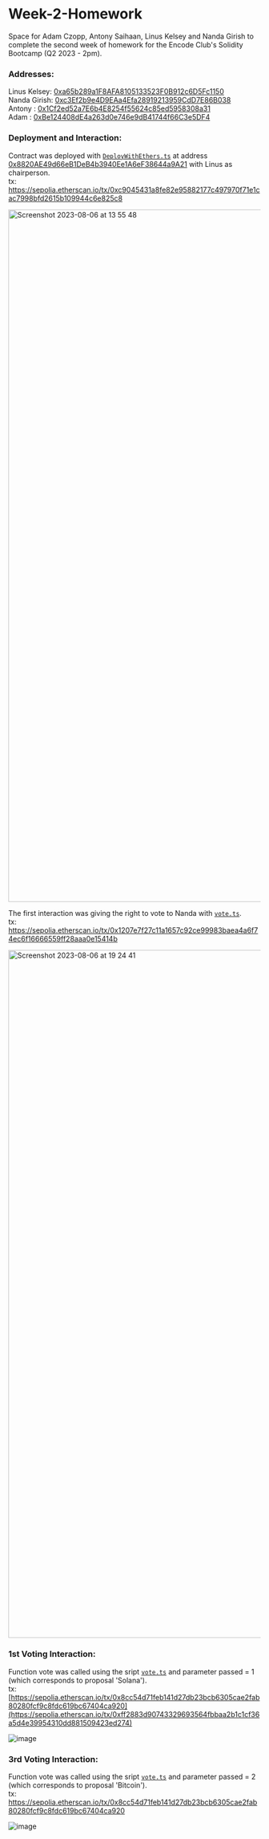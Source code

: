 # Week-2-Homework

Space for Adam Czopp, Antony Saihaan, Linus Kelsey and Nanda Girish to complete the second week of homework for the Encode Club's Solidity Bootcamp (Q2 2023 - 2pm).

### Addresses:

Linus Kelsey: [0xa65b289a1F8AFA8105133523F0B912c6D5Fc1150](https://sepolia.etherscan.io/address/0xa65b289a1F8AFA8105133523F0B912c6D5Fc1150)    
Nanda Girish: [0xc3Ef2b9e4D9EAa4Efa28919213959CdD7E86B038](https://sepolia.etherscan.io/address/0xc3Ef2b9e4D9EAa4Efa28919213959CdD7E86B038)  
Antony : [0x1Cf2ed52a7E6b4E8254f55624c85ed5958308a31](https://sepolia.etherscan.io/address/0x1Cf2ed52a7E6b4E8254f55624c85ed5958308a31)       
Adam : [0xBe124408dE4a263d0e746e9dB41744f66C3e5DF4](https://sepolia.etherscan.io/address/0xbe124408de4a263d0e746e9db41744f66c3e5df4)


### Deployment and Interaction:

Contract was deployed with [`DeployWithEthers.ts`](scripts/DeployWithEthers.ts) at address [0x8820AE49d66eB1DeB4b3940Ee1A6eF38644a9A21](https://sepolia.etherscan.io/address/0x8820ae49d66eb1deb4b3940ee1a6ef38644a9a21) with Linus as chairperson.
<br> tx: https://sepolia.etherscan.io/tx/0xc9045431a8fe82e95882177c497970f71e1cac7998bfd2615b109944c6e825c8

<img width="1380" alt="Screenshot 2023-08-06 at 13 55 48" src="https://github.com/Encode-Solidity-Q2-2PM-2023-Group-4/Week-2-Homework/assets/96599839/bdb0da3a-20c2-4555-af4a-e9df74216c32">

The first interaction was giving the right to vote to Nanda with [`vote.ts`](scripts/giveRightToVote.ts).
<br> tx: https://sepolia.etherscan.io/tx/0x1207e7f27c11a1657c92ce99983baea4a6f74ec6f16666559ff28aaa0e15414b

<img width="1371" alt="Screenshot 2023-08-06 at 19 24 41" src="https://github.com/Encode-Solidity-Q2-2PM-2023-Group-4/Week-2-Homework/assets/96599839/0d3d17b2-b96d-40de-9cca-32ca2f7fdea8">

### 1st Voting Interaction:

Function vote was called using the sript [`vote.ts`](scripts/vote.ts) and parameter passed = 1 (which corresponds to proposal 'Solana').
<br> tx: [https://sepolia.etherscan.io/tx/0x8cc54d71feb141d27db23bcb6305cae2fab80280fcf9c8fdc619bc67404ca920](https://sepolia.etherscan.io/tx/0xff2883d90743329693564fbbaa2b1c1cf36a5d4e39954310dd881509423ed274)

![image](https://github.com/Encode-Solidity-Q2-2PM-2023-Group-4/Week-2-Homework/assets/129112008/23f0d1a8-8bef-4801-95f8-534117b54ca9)


### 3rd Voting Interaction:

Function vote was called using the sript [`vote.ts`](scripts/vote.ts) and parameter passed = 2 (which corresponds to proposal 'Bitcoin').
<br> tx: https://sepolia.etherscan.io/tx/0x8cc54d71feb141d27db23bcb6305cae2fab80280fcf9c8fdc619bc67404ca920

![image](https://github.com/Encode-Solidity-Q2-2PM-2023-Group-4/Week-2-Homework/assets/97030306/77b12af8-4e9c-4dfb-867b-69dfa3b00393)


